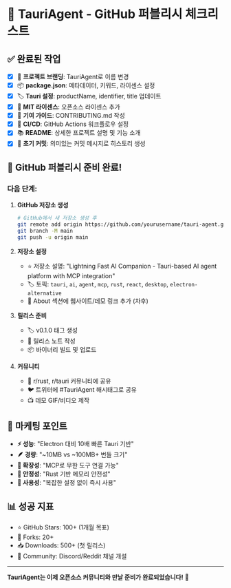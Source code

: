 # 🚀 TauriAgent - GitHub 퍼블리시 체크리스트

## ✅ 완료된 작업

- [x] 📝 **프로젝트 브랜딩**: TauriAgent로 이름 변경
- [x] 📦 **package.json**: 메타데이터, 키워드, 라이센스 설정
- [x] 🏷️ **Tauri 설정**: productName, identifier, title 업데이트
- [x] 📄 **MIT 라이센스**: 오픈소스 라이센스 추가
- [x] 🤝 **기여 가이드**: CONTRIBUTING.md 작성
- [x] 🚀 **CI/CD**: GitHub Actions 워크플로우 설정
- [x] 📚 **README**: 상세한 프로젝트 설명 및 기능 소개
- [x] 🦀 **초기 커밋**: 의미있는 커밋 메시지로 히스토리 생성

## 🎯 GitHub 퍼블리시 준비 완료!

### 다음 단계:

1. **GitHub 저장소 생성**
   ```bash
   # GitHub에서 새 저장소 생성 후
   git remote add origin https://github.com/yourusername/tauri-agent.git
   git branch -M main
   git push -u origin main
   ```

2. **저장소 설정**
   - ⭐ 저장소 설명: "Lightning Fast AI Companion - Tauri-based AI agent platform with MCP integration"
   - 🏷️ 토픽: `tauri`, `ai`, `agent`, `mcp`, `rust`, `react`, `desktop`, `electron-alternative`
   - 📄 About 섹션에 웹사이트/데모 링크 추가 (차후)

3. **릴리스 준비**
   - 🏷️ v0.1.0 태그 생성
   - 📝 릴리스 노트 작성
   - 📦 바이너리 빌드 및 업로드

4. **커뮤니티**
   - 📢 r/rust, r/tauri 커뮤니티에 공유
   - 🐦 트위터에 #TauriAgent 해시태그로 공유
   - 📺 데모 GIF/비디오 제작

## 🎨 마케팅 포인트

- **⚡ 성능**: "Electron 대비 10배 빠른 Tauri 기반"
- **🪶 경량**: "~10MB vs ~100MB+ 번들 크기"
- **🔗 확장성**: "MCP로 무한 도구 연결 가능"
- **🦀 안정성**: "Rust 기반 메모리 안전성"
- **🎯 사용성**: "복잡한 설정 없이 즉시 사용"

## 📊 성공 지표

- ⭐ GitHub Stars: 100+ (1개월 목표)
- 🍴 Forks: 20+ 
- 📥 Downloads: 500+ (첫 릴리스)
- 💬 Community: Discord/Reddit 채널 개설

---

**TauriAgent는 이제 오픈소스 커뮤니티와 만날 준비가 완료되었습니다!** 🎉
